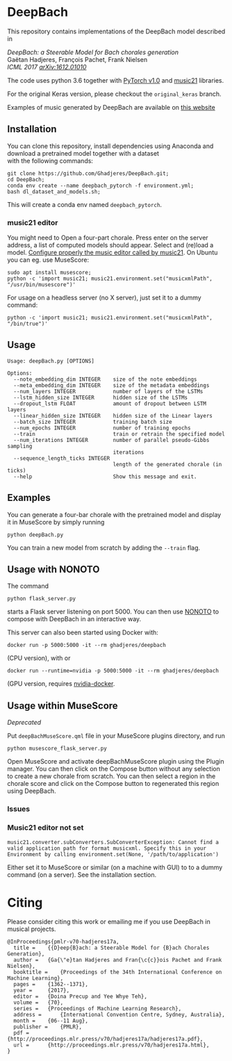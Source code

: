 # DeepBach
This repository contains implementations of the DeepBach model described in

*DeepBach: a Steerable Model for Bach chorales generation*<br/>
Gaëtan Hadjeres, François Pachet, Frank Nielsen<br/>
*ICML 2017 [arXiv:1612.01010](http://proceedings.mlr.press/v70/hadjeres17a.html)*


The code uses python 3.6 together with [PyTorch v1.0](https://pytorch.org/) and
 [music21](http://web.mit.edu/music21/) libraries.

For the original Keras version, please checkout the `original_keras` branch.

Examples of music generated by DeepBach are available on [this website](https://sites.google.com/site/deepbachexamples/)

## Installation

You can clone this repository, install dependencies using Anaconda and download a pretrained 
model together with a dataset  
 with the following commands:

```
git clone https://github.com/Ghadjeres/DeepBach.git;
cd DeepBach;
conda env create --name deepbach_pytorch -f environment.yml;
bash dl_dataset_and_models.sh;
```

This will create a conda env named `deepbach_pytorch`.

### music21 editor

You might need to
Open a four-part chorale. Press enter on the server address, a list of computed models should appear. Select and (re)load a model. 
[Configure properly the music editor
 called by music21](http://web.mit.edu/music21/doc/moduleReference/moduleEnvironment.html). On Ubuntu you can eg. use MuseScore:

```shell
sudo apt install musescore;
python -c 'import music21; music21.environment.set("musicxmlPath", "/usr/bin/musescore")'
```

For usage on a headless server (no X server), just set it to a dummy command:

```shell
python -c 'import music21; music21.environment.set("musicxmlPath", "/bin/true")'
```

## Usage
```
Usage: deepBach.py [OPTIONS]

Options:
  --note_embedding_dim INTEGER    size of the note embeddings
  --meta_embedding_dim INTEGER    size of the metadata embeddings
  --num_layers INTEGER            number of layers of the LSTMs
  --lstm_hidden_size INTEGER      hidden size of the LSTMs
  --dropout_lstm FLOAT            amount of dropout between LSTM layers
  --linear_hidden_size INTEGER    hidden size of the Linear layers
  --batch_size INTEGER            training batch size
  --num_epochs INTEGER            number of training epochs
  --train                         train or retrain the specified model
  --num_iterations INTEGER        number of parallel pseudo-Gibbs sampling
                                  iterations
  --sequence_length_ticks INTEGER
                                  length of the generated chorale (in ticks)
  --help                          Show this message and exit.
```

## Examples
You can generate a four-bar chorale with the pretrained model and display it in MuseScore  by 
simply running
```
python deepBach.py
```

You can train a new model from scratch by adding the `--train` flag.


## Usage with NONOTO
The command 
```
python flask_server.py
```
starts a Flask server listening on port 5000. You can then use 
[NONOTO](https://github.com/SonyCSLParis/NONOTO) to compose with DeepBach in an interactive way.

This server can also been started using Docker with:
```
docker run -p 5000:5000 -it --rm ghadjeres/deepbach
```
(CPU version), with
or
```
docker run --runtime=nvidia -p 5000:5000 -it --rm ghadjeres/deepbach
```
(GPU version, requires [nvidia-docker](https://github.com/NVIDIA/nvidia-docker).


## Usage within MuseScore
*Deprecated*

Put `deepBachMuseScore.qml` file in your MuseScore plugins directory, and run
```
python musescore_flask_server.py
```
Open MuseScore and activate deepBachMuseScore plugin using the Plugin manager.
You can then click on the Compose button without any selection to create a new chorale from 
scratch. You can then select a region in the chorale score and click on the Compose button to 
regenerated this region using DeepBach.


### Issues

### Music21 editor not set

```
music21.converter.subConverters.SubConverterException: Cannot find a valid application path for format musicxml. Specify this in your Environment by calling environment.set(None, '/path/to/application')
```

Either set it to MuseScore or similar (on a machine with GUI) to to a dummy command (on a server). See the installation section.

# Citing

Please consider citing this work or emailing me if you use DeepBach in musical projects.
```
@InProceedings{pmlr-v70-hadjeres17a,
  title = 	 {{D}eep{B}ach: a Steerable Model for {B}ach Chorales Generation},
  author = 	 {Ga{\"e}tan Hadjeres and Fran{\c{c}}ois Pachet and Frank Nielsen},
  booktitle = 	 {Proceedings of the 34th International Conference on Machine Learning},
  pages = 	 {1362--1371},
  year = 	 {2017},
  editor = 	 {Doina Precup and Yee Whye Teh},
  volume = 	 {70},
  series = 	 {Proceedings of Machine Learning Research},
  address = 	 {International Convention Centre, Sydney, Australia},
  month = 	 {06--11 Aug},
  publisher = 	 {PMLR},
  pdf = 	 {http://proceedings.mlr.press/v70/hadjeres17a/hadjeres17a.pdf},
  url = 	 {http://proceedings.mlr.press/v70/hadjeres17a.html},
}
```
